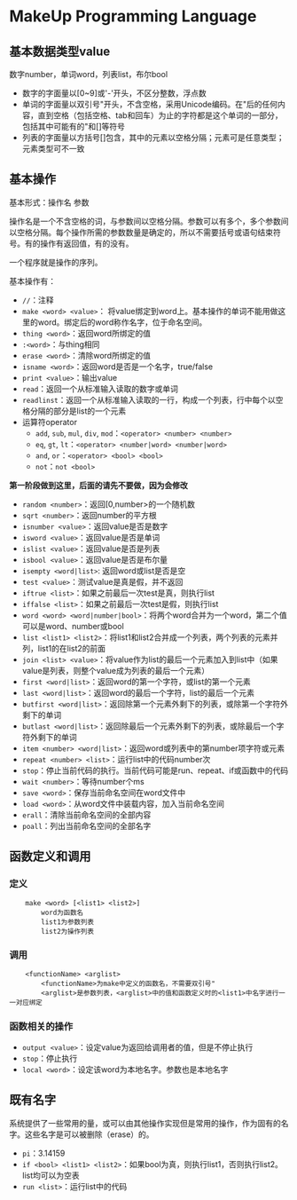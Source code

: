 # MakeUp Programming Language

## 基本数据类型value

数字number，单词word，列表list，布尔bool

* 数字的字面量以[0~9]或'-'开头，不区分整数，浮点数
* 单词的字面量以双引号"开头，不含空格，采用Unicode编码。在"后的任何内容，直到空格（包括空格、tab和回车）为止的字符都是这个单词的一部分，包括其中可能有的"和[]等符号
* 列表的字面量以方括号[]包含，其中的元素以空格分隔；元素可是任意类型；元素类型可不一致

## 基本操作

基本形式：操作名 参数

操作名是一个不含空格的词，与参数间以空格分隔。参数可以有多个，多个参数间以空格分隔。每个操作所需的参数数量是确定的，所以不需要括号或语句结束符号。有的操作有返回值，有的没有。

一个程序就是操作的序列。

基本操作有：

* `//`：注释
* `make <word> <value>`： 将value绑定到word上。基本操作的单词不能用做这里的word。绑定后的word称作名字，位于命名空间。
* `thing <word>`：返回word所绑定的值
* `:<word>`：与thing相同
* `erase <word>`：清除word所绑定的值
* `isname <word>`：返回word是否是一个名字，true/false
* `print <value>`：输出value
* `read`：返回一个从标准输入读取的数字或单词
* `readlinst`：返回一个从标准输入读取的一行，构成一个列表，行中每个以空格分隔的部分是list的一个元素
* 运算符operator
	* `add`, `sub`, `mul`, `div`, `mod`：`<operator> <number> <number>`
	* `eq`, `gt`, `lt`：`<operator> <number|word> <number|word>`
	* `and`, `or`：`<operator> <bool> <bool>`
	* `not`：`not <bool>`

**第一阶段做到这里，后面的请先不要做，因为会修改**

* `random <number>`：返回[0,number>的一个随机数
* `sqrt <number>`：返回number的平方根
* `isnumber <value>`：返回value是否是数字 
* `isword <value>`：返回value是否是单词
* `islist <value>`：返回value是否是列表 
* `isbool <value>`：返回value是否是布尔量 
* `isempty <word|list>`: 返回word或list是否是空
* `test <value>`：测试value是真是假，并不返回
* `iftrue <list>`：如果之前最后一次test是真，则执行list
* `iffalse <list>`：如果之前最后一次test是假，则执行list
* `word <word> <word|number|bool>`：将两个word合并为一个word，第二个值可以是word、number或bool
* `list <list1> <list2>`：将list1和list2合并成一个列表，两个列表的元素并列，list1的在list2的前面
* `join <list> <value>`：将value作为list的最后一个元素加入到list中（如果value是列表，则整个value成为列表的最后一个元素）
* `first <word|list>`：返回word的第一个字符，或list的第一个元素
* `last <word|list>`：返回word的最后一个字符，list的最后一个元素
* `butfirst <word|list>`：返回除第一个元素外剩下的列表，或除第一个字符外剩下的单词
* `butlast <word|list>`：返回除最后一个元素外剩下的列表，或除最后一个字符外剩下的单词
* `item <number> <word|list>`：返回word或列表中的第number项字符或元素
* `repeat <number> <list>`：运行list中的代码number次
* `stop`：停止当前代码的执行。当前代码可能是run、repeat、if或函数中的代码
* `wait <number>`：等待number个ms
* `save <word>`：保存当前命名空间在word文件中
* `load <word>`：从word文件中装载内容，加入当前命名空间
* `erall`：清除当前命名空间的全部内容
* `poall`：列出当前命名空间的全部名字

## 函数定义和调用

### 定义

		make <word> [<list1> <list2>]
			word为函数名
			list1为参数列表
			list2为操作列表

### 调用

		<functionName> <arglist>
			<functionName>为make中定义的函数名，不需要双引号"
			<arglist>是参数列表，<arglist>中的值和函数定义时的<list1>中名字进行一一对应绑定

### 函数相关的操作
			
* `output <value>`：设定value为返回给调用者的值，但是不停止执行
* `stop`：停止执行
* `local <word>`：设定该word为本地名字。参数也是本地名字

## 既有名字

系统提供了一些常用的量，或可以由其他操作实现但是常用的操作，作为固有的名字。这些名字是可以被删除（erase）的。

* `pi`：3.14159
* `if <bool> <list1> <list2>`：如果bool为真，则执行list1，否则执行list2。list均可以为空表
* `run <list>`：运行list中的代码
